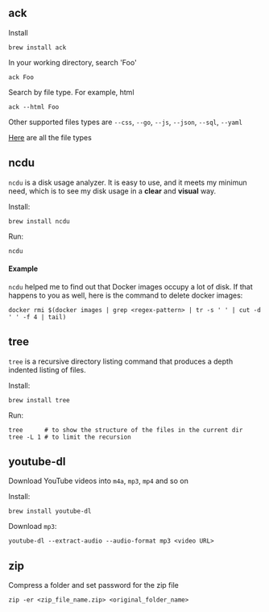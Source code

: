 
## ack

Install
```
brew install ack
```

In your working directory, search 'Foo'
```
ack Foo
```

Search by file type. For example, html
```
ack --html Foo
```
Other supported files types are `--css`, `--go`, `--js`, `--json`, `--sql`, `--yaml`

[Here](https://kapeli.com/cheat_sheets/Ack.docset/Contents/Resources/Documents/index) are all the file types


## ncdu

`ncdu` is a disk usage analyzer. It is easy to use, and it meets my minimun need, which is to see my disk usage in a __clear__ and __visual__ way.

Install:
```
brew install ncdu
```

Run:
```
ncdu
```

#### Example

`ncdu` helped me to find out that Docker images occupy a lot of disk. If that happens to you as well, here is the command to delete docker images:


```
docker rmi $(docker images | grep <regex-pattern> | tr -s ' ' | cut -d ' ' -f 4 | tail)
```

## tree

`tree` is a recursive directory listing command that produces a depth indented listing of files.

Install:
```
brew install tree
```

Run:
```
tree      # to show the structure of the files in the current dir
tree -L 1 # to limit the recursion
```

## youtube-dl

Download YouTube videos into `m4a`, `mp3`, `mp4` and so on

Install:
```
brew install youtube-dl

```

Download `mp3`:
```
youtube-dl --extract-audio --audio-format mp3 <video URL>
```

## zip

Compress a folder and set password for the zip file

```
zip -er <zip_file_name.zip> <original_folder_name>
```
